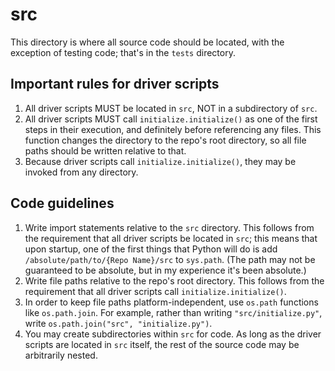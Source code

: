 # src
This directory is where all source code should be located, with the exception of testing code; that's in the `tests` directory.

## Important rules for driver scripts
1. All driver scripts MUST be located in `src`, NOT in a subdirectory of `src`.
2. All driver scripts MUST call `initialize.initialize()` as one of the first steps in their execution, and definitely before referencing any files. This function changes the directory to the repo's root directory, so all file paths should be written relative to that.
3. Because driver scripts call `initialize.initialize()`, they may be invoked from any directory.

## Code guidelines
1. Write import statements relative to the `src` directory. This follows from the requirement that all driver scripts be located in `src`; this means that upon startup, one of the first things that Python will do is add `/absolute/path/to/{Repo Name}/src` to `sys.path`. (The path may not be guaranteed to be absolute, but in my experience it's been absolute.)
2. Write file paths relative to the repo's root directory. This follows from the requirement that all driver scripts call `initialize.initialize()`.
3. In order to keep file paths platform-independent, use `os.path` functions like `os.path.join`. For example, rather than writing `"src/initialize.py"`, write `os.path.join("src", "initialize.py")`.
4. You may create subdirectories within `src` for code. As long as the driver scripts are located in `src` itself, the rest of the source code may be arbitrarily nested.
